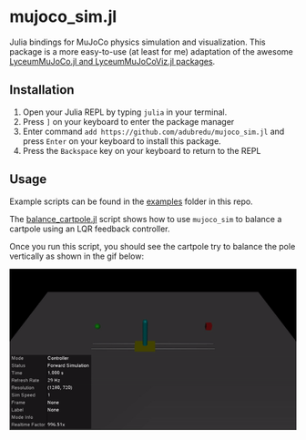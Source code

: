 # mujoco_sim.jl
Julia bindings for MuJoCo physics simulation and visualization. This package is a more easy-to-use (at least for me) adaptation of the awesome [LyceumMuJoCo.jl and LyceumMuJoCoViz.jl packages](https://docs.lyceum.ml/dev/).

## Installation
1. Open your Julia REPL by typing  `julia` in your terminal.
2. Press `]` on your keyboard to enter the package manager
3. Enter command `add https://github.com/adubredu/mujoco_sim.jl` and press 
`Enter` on your keyboard to install this package.
4. Press the `Backspace` key on your keyboard to return to the REPL


## Usage
Example scripts can be found in the [examples](examples) folder in this repo. 

The [balance_cartpole.jl](examples/balance_cartpole.jl) script shows how to use
`mujoco_sim` to balance a cartpole using an LQR feedback controller. 

Once you run this script, you should see the cartpole try to balance the 
pole vertically as shown in the gif below:

![](media/cartpole.gif)
